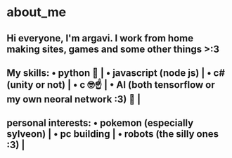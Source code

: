 # about_me

Hi everyone, I'm argavi. I work from home making sites, games and some other things >:3
----------------------------------------------------------------------------------------
My skills:
  • python 🐍 |
  • javascript (node js) |
  • c# (unity or not) |
  • c 🤓☝️ |
  • AI (both tensorflow or my own neoral network :3) 🤖 |
----------------------------------------------------------------------------------------
personal interests:
  • pokemon (especially sylveon) |
  • pc building |
  • robots (the silly ones :3) |
----------------------------------------------------------------------------------------
